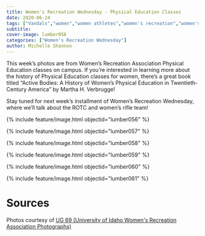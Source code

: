 ```yaml
---
title: Women's Recreation Wednesday - Physical Education Classes
date: 2020-06-24
tags: ["Vandals","women","women athletes","women's recreation","women's sports","women in sports","women's recreation Wednesday","andrea moscon","university history","university archives"]
subtitle: 
cover-image: lumber056
categories: ["Women's Recreation Wednesday"]
author: Michelle Shannon
---
```


This week’s photos are from Women’s Recreation
Association Physical Education classes on campus. If you’re interested in learning more
about the history of Physical Education classes for women, there’s a great book
titled “Active Bodies: A History of Women’s Physical Education in
Twentieth-Century America” by Martha H. Verbrugge!

Stay tuned for next week’s installment of Women’s
Recreation Wednesday, where we’ll talk about the ROTC and women’s rifle team!

{% include feature/image.html objectid="lumber056" %}

{% include feature/image.html objectid="lumber057" %}

{% include feature/image.html objectid="lumber058" %}

{% include feature/image.html objectid="lumber059" %}

{% include feature/image.html objectid="lumber060" %}

{% include feature/image.html objectid="lumber061" %}

# Sources

Photos courtesy of [UG 69 (University of Idaho Women's Recreation Association Photographs)](http://archiveswest.orbiscascade.org/ark:/80444/xv152953/op=fstyle.aspx?t=k&amp;q=)
